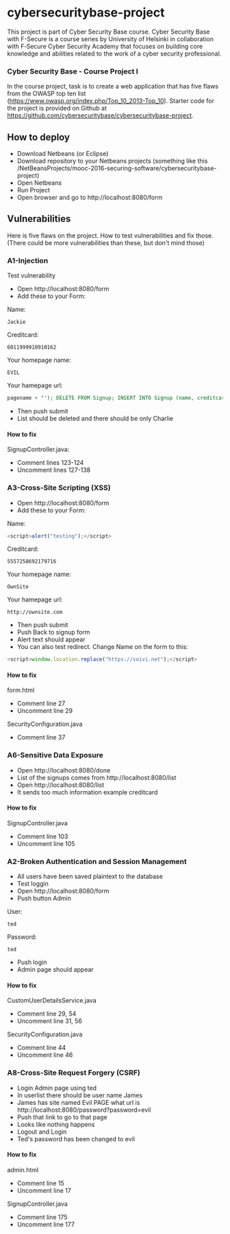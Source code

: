 # cybersecuritybase-project #

This project is part of Cyber Security Base course. Cyber Security Base with F-Secure is a course series by University of Helsinki in collaboration with F‑Secure Cyber Security Academy that focuses on building core knowledge and abilities related to the work of a cyber security professional. 

### Cyber Security Base - Course Project I ###

In the course project, task is to create a web application that has five flaws from the OWASP top ten list (https://www.owasp.org/index.php/Top_10_2013-Top_10). Starter code for the project is provided on Github at https://github.com/cybersecuritybase/cybersecuritybase-project.

## How to deploy ##

- Download Netbeans (or Eclipse)
- Download repository to your Netbeans projects (something like this /NetBeansProjects/mooc-2016-securing-software/cybersecuritybase-project)
- Open Netbeans
- Run Project
- Open browser and go to http://localhost:8080/form

## Vulnerabilities ##

Here is five flaws on the project. How to test vulnerabilities and fix those. (There could be more vulnerabilities than these, but don't mind those)

### A1-Injection ###

Test vulnerability

- Open http://localhost:8080/form
- Add these to your Form:

Name:
```
Jackie
```

Creditcard:
```
6011999910910162
```

Your homepage name:
```
EVIL
```

Your hamepage url:  
```sql
pagename + "'); DELETE FROM Signup; INSERT INTO Signup (name, creditcard, site, siteurl) VALUES ('Charlie', '377725598642897' , 'Evil PAGE', 'http://localhost:8080/password?password=evil
```

- Then push submit
- List should be deleted and there should be only Charlie

#### How to fix ####

SignupController.java:  
- Comment lines 123-124
- Uncomment lines 127-138


### A3-Cross-Site Scripting (XSS) ###
- Open http://localhost:8080/form
- Add these to your Form:

Name:  
```javascript
<script>alert("testing");</script>
```

Creditcard:
```
5557258692179716
```

Your homepage name:
```
OwnSite
```

Your hamepage url:
```
http://ownsite.com
```
- Then push submit
- Push Back to signup form
- Alert text should appear
- You can also test redirect. Change Name on the form to this:
```javascript
<script>window.location.replace("https://soivi.net");</script>
```

#### How to fix ####

form.html
- Comment line 27
- Uncomment line 29

SecurityConfiguration.java
- Comment line 37

### A6-Sensitive Data Exposure ###
- Open http://localhost:8080/done
- List of the signups comes from http://localhost:8080/list
- Open http://localhost:8080/list
- It sends too much information example creditcard

#### How to fix ####
SignupController.java
- Comment line 103
- Uncomment line 105

### A2-Broken Authentication and Session Management ###

- All users have been saved plaintext to the database
- Test loggin
- Open http://localhost:8080/form
- Push button Admin

User:
```
ted
```
Password:
```
ted
```
- Push login
- Admin page should appear

#### How to fix ####
CustomUserDetailsService.java
- Comment line 29, 54
- Uncomment line 31, 56

SecurityConfiguration.java
- Comment line 44
- Uncomment line 46


### A8-Cross-Site Request Forgery (CSRF) ###
- Login Admin page using ted
- In userlist there should be user name James
- James has site named Evil PAGE what url is http://localhost:8080/password?password=evil
- Push that link to go to that page
- Looks like nothing happens
- Logout and Login
- Ted's password has been changed to evil

#### How to fix ####
admin.html
- Comment line 15
- Uncomment line 17

SignupController.java
- Comment line 175
- Uncomment line 177
